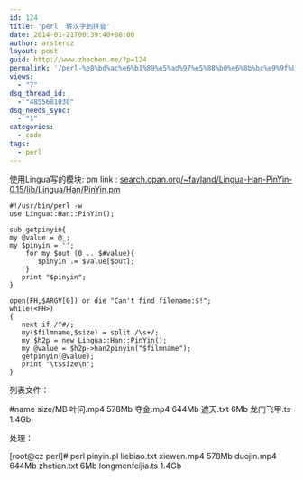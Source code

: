 ```yaml
---
id: 124
title: 'perl  转汉字到拼音'
date: 2014-01-21T00:39:40+08:00
author: arstercz
layout: post
guid: http://www.zhechen.me/?p=124
permalink: '/perl-%e8%bd%ac%e6%b1%89%e5%ad%97%e5%88%b0%e6%8b%bc%e9%9f%b3/'
views:
  - "7"
dsq_thread_id:
  - "4855681030"
dsq_needs_sync:
  - "1"
categories:
  - code
tags:
  - perl
---
```

使用Lingua写的模块:
pm link : <a href="search.cpan.org/~fayland/Lingua-Han-PinYin-0.15/lib/Lingua/Han/PinYin.pm">search.cpan.org/~fayland/Lingua-Han-PinYin-0.15/lib/Lingua/Han/PinYin.pm</a>

```
#!/usr/bin/perl -w
use Lingua::Han::PinYin();

sub getpinyin{
my @value = @_;
my $pinyin = '';
    for my $out (0 .. $#value){
       $pinyin .= $value[$out];
    }
   print "$pinyin";
}

open(FH,$ARGV[0]) or die "Can't find filename:$!";
while(<FH>)
{
   next if /^#/;
   my($filmname,$size) = split /\s+/;
   my $h2p = new Lingua::Han::PinYin();
   my @value = $h2p->han2pinyin("$filmname");
   getpinyin(@value);
   print "\t$size\n";
}
```

列表文件：

#name   size/MB
叶问.mp4        578Mb
夺金.mp4        644Mb
遮天.txt        6Mb
龙门飞甲.ts     1.4Gb

处理：

[root@cz perl]# perl pinyin.pl liebiao.txt
xiewen.mp4      578Mb
duojin.mp4      644Mb
zhetian.txt     6Mb
longmenfeijia.ts        1.4Gb